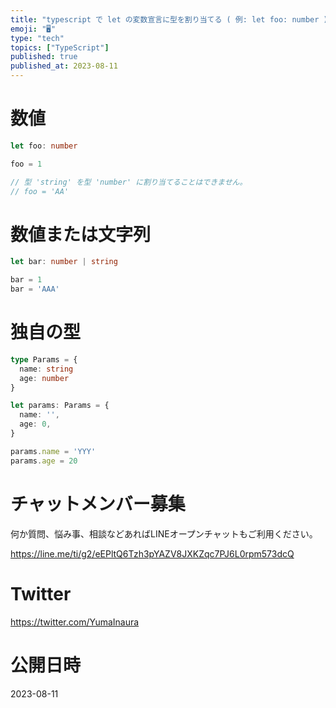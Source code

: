 ```yaml
---
title: "typescript で let の変数宣言に型を割り当てる ( 例: let foo: number )"
emoji: "🖥"
type: "tech"
topics: ["TypeScript"]
published: true
published_at: 2023-08-11
---
```


# 数値

```ts
let foo: number

foo = 1

// 型 'string' を型 'number' に割り当てることはできません。
// foo = 'AA'
```

# 数値または文字列

```ts
let bar: number | string

bar = 1
bar = 'AAA'
```

# 独自の型

```ts
type Params = {
  name: string
  age: number
}

let params: Params = {
  name: '',
  age: 0,
}

params.name = 'YYY'
params.age = 20
```


# チャットメンバー募集


何か質問、悩み事、相談などあればLINEオープンチャットもご利用ください。

https://line.me/ti/g2/eEPltQ6Tzh3pYAZV8JXKZqc7PJ6L0rpm573dcQ


# Twitter

https://twitter.com/YumaInaura


# 公開日時

2023-08-11
